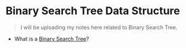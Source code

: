 # Binary Search Tree Data Structure

> I will be uploading my notes here related to Binary Search Tree.

- What is a [Binary Search Tree](https://www.javatpoint.com/binary-search-tree)?
